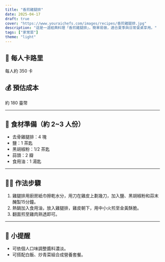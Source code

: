 ```yaml
---
title: "香煎雞腿排"
date: 2025-04-17
draft: true
cover: "https://www.youraichefs.com/images/recipes/香煎雞腿排.jpg"
description: "這是一道經典料理「香煎雞腿排」，簡單易做，適合夏季與日常餐桌享用。"
tags: ["家常菜"]
theme: "light"
---
```


## 🥄 每人卡路里  
每人約 350 卡

## 💰 預估成本  
約 180 臺幣

---

## 🧾 食材準備（約 2~3 人份）

- 去骨雞腿排：4 塊
- 鹽：1 茶匙
- 黑胡椒粉：1/2 茶匙
- 蒜頭：2 瓣
- 食用油：1 湯匙

---

## 👩‍🍳 作法步驟

1. 雞腿排用廚房紙巾擦乾水分，用刀在雞皮上劃幾刀，加入鹽、黑胡椒粉和蒜末醃製15分鐘。
2. 熱鍋加入食用油，放入雞腿排，雞皮朝下，用中小火煎至金黃酥脆。
3. 翻面煎至雞肉熟透即可。

---

## 📝 小提醒

- 可依個人口味調整醬料濃淡。
- 可搭配白飯、炒青菜組合成營養套餐。
